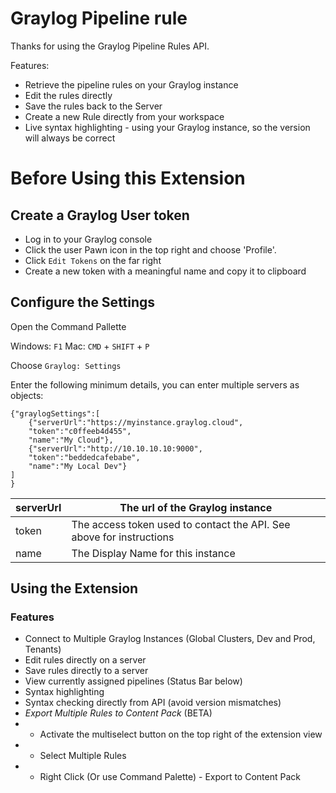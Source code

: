 # Graylog Pipeline rule

Thanks for using the Graylog Pipeline Rules API. 

Features: 
* Retrieve the pipeline rules on your Graylog instance
* Edit the rules directly
* Save the rules back to the Server
* Create a new Rule directly from your workspace
* Live syntax highlighting - using your Graylog instance, so the version will always be correct

# Before Using this Extension

## Create a Graylog User token

* Log in to your Graylog console
* Click the user Pawn icon in the top right and choose 'Profile'.
* Click `Edit Tokens` on the far right
* Create a new token with a meaningful name and copy it to clipboard

## Configure the Settings

Open the Command Pallette

Windows: `F1`
Mac: `CMD` + `SHIFT` + `P`

Choose `Graylog: Settings`

Enter the following minimum details, you can enter multiple servers as objects: 
```
{"graylogSettings":[
    {"serverUrl":"https://myinstance.graylog.cloud",
    "token":"c0ffeeb4d455",
    "name":"My Cloud"}, 
    {"serverUrl":"http://10.10.10.10:9000",
    "token":"beddedcafebabe",
    "name":"My Local Dev"}
]
}
```

| serverUrl | The url of the Graylog instance                                       |
|-----------|-----------------------------------------------------------------------|
| token     | The access token used to contact the API.  See above for instructions |
| name      | The Display Name for this instance                                    |


## Using the Extension

### Features

* Connect to Multiple Graylog Instances (Global Clusters, Dev and Prod, Tenants)
* Edit rules directly on a server
* Save rules directly to a server
* View currently assigned pipelines (Status Bar below)
* Syntax highlighting
* Syntax checking directly from API (avoid version mismatches)
* *Export Multiple Rules to Content Pack* (BETA)
* * Activate the multiselect button on the top right of the extension view
* * Select Multiple Rules
* * Right Click (Or use Command Palette) - Export to Content Pack